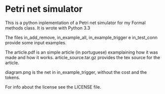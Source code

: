 # Petri net simulator

This is a python inplementation of a Petri net simulator for my Formal methods class.
It is wrote with Python 3.3

The files in_add_remove, in_example_all, in_example_trigger e in_test_conn provide some input examples.

The article.pdf is an simple article (in portuguese) examplaining how it was made and how it works.
article_source.tar.gz provides the tex source for the article.

diagram.png is the net in in_example_trigger, without the cost and the tokens.

For info about the license see the LICENSE file.
